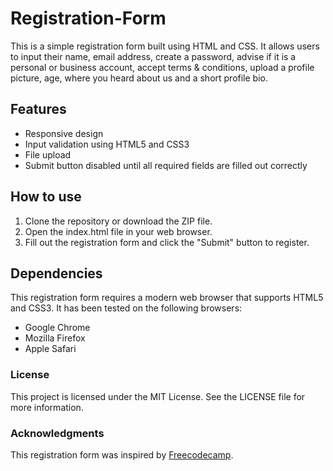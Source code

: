 # Registration-Form

This is a simple registration form built using HTML and CSS. It allows users to input their name, email address, create a password, advise if it is a personal or business account, accept terms & conditions, upload a profile picture, age, where you heard about us and a short profile bio.

## Features

* Responsive design
* Input validation using HTML5 and CSS3
* File upload
* Submit button disabled until all required fields are filled out correctly

## How to use

1. Clone the repository or download the ZIP file.
2. Open the index.html file in your web browser.
3. Fill out the registration form and click the "Submit" button to register.

## Dependencies

This registration form requires a modern web browser that supports HTML5 and CSS3. It has been tested on the following browsers:

* Google Chrome
* Mozilla Firefox
* Apple Safari

### License

This project is licensed under the MIT License. See the LICENSE file for more information.

### Acknowledgments

This registration form was inspired by [Freecodecamp](https://www.freecodecamp.org/learn).

